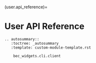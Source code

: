 (user.api_reference)=
# User API Reference

```{eval-rst}
.. autosummary::
   :toctree: _autosummary
   :template: custom-module-template.rst

    bec_widgets.cli.client

```